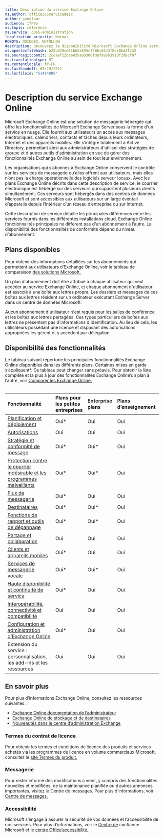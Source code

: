 ```yaml
---
title: Description du service Exchange Online
ms.author: office365servicedesc
author: pamelaar
audience: ITPro
ms.topic: reference
ms.service: o365-administration
localization_priority: Normal
ROBOTS: NOINDEX, NOFOLLOW
description: Découvrez la disponibilité Microsoft Exchange Online service et des fonctionnalités dans Microsoft 365 et Office 365 plan.
ms.openlocfilehash: b24bd70ce81b68a895cf70bc04d3f8dc0bd3f332
ms.sourcegitcommit: 2cdaef22baa43ba09300fdafa99b3918f2d8cf8f
ms.translationtype: MT
ms.contentlocale: fr-FR
ms.lasthandoff: 03/29/2021
ms.locfileid: "51414880"
---
```

# <a name="exchange-online-service-description"></a>Description du service Exchange Online

Microsoft Exchange Online est une solution de messagerie hébergée qui offre les fonctionnalités de Microsoft Exchange Server sous la forme d'un service en nuage. Elle fournit aux utilisateurs un accès aux messages électroniques, calendriers, contacts et tâches depuis leurs ordinateurs, Internet et des appareils mobiles. Elle s'intègre totalement à Active Directory, permettant ainsi aux administrateurs d'utiliser des stratégies de groupe et d'autres outils d'administration en vue de gérer des fonctionnalités Exchange Online au sein de tout leur environnement.
  
Les organisations qui s’abonnez à Exchange Online conservent le contrôle sur les services de messagerie qu’elles offrent aux utilisateurs, mais elles n’ont pas la charge opérationnelle des logiciels serveur locaux. Avec les plans Exchange Online décrits dans cette description de service, le courrier électronique est hébergé sur des serveurs qui supportent plusieurs clients simultanément. Ces serveurs sont hébergés dans des centres de données Microsoft et sont accessibles aux utilisateurs sur un large éventail d’appareils depuis l’intérieur d’un réseau d’entreprise ou sur Internet.

Cette description de service détaille les principales différences entre les services fournis dans les différentes installations cloud. Exchange Online fonctionnalités principales ne diffèrent pas d’un abonnement à l’autre. La disponibilité des fonctionnalités de conformité dépend du niveau d’abonnement.
  
## <a name="available-plans"></a>Plans disponibles

Pour obtenir des informations détaillées sur les abonnements qui permettent aux utilisateurs d’Exchange Online, voir le tableau de comparaison [des solutions Microsoft.](https://go.microsoft.com/fwlink/?linkid=2139145)

Un plan d'abonnement doit être attribué à chaque utilisateur qui veut accéder au service Exchange Online, et chaque abonnement d'utilisateur est associé à une boîte aux lettres propre. Les dossiers et messages de ces boîtes aux lettres résident sur un ordinateur exécutant Exchange Server dans un centre de données Microsoft.
  
Aucun abonnement d'utilisateur n'est requis pour les salles de conférence et les boîtes aux lettres partagées. Ces types particuliers de boîtes aux lettres ne présentent pas d'informations d'identification. Au lieu de cela, les utilisateurs possédant une licence et disposant des autorisations appropriées les gèrent et y accèdent par délégation.

## <a name="feature-availability"></a>Disponibilité des fonctionnalités

Le tableau suivant répertorie les principales fonctionnalités Exchange Online disponibles dans les différents plans. Certaines mises en garde s’appliquent*. Ce tableau peut changer sans préavis. Pour obtenir la liste complète et la plus à jour des fonctionnalités Exchange Online’un plan à l’autre, voir [Comparer les Exchange Online.](https://www.microsoft.com/microsoft-365/exchange/compare-microsoft-exchange-online-plans)<br><br>
  
| Fonctionnalité | Plans pour les petites entreprises | Enterprise plans | Plans d’enseignement | GCC | GCC-High | DOD | 
|:-----|:-----|:-----|:-----|:-----|:-----|:-----|
|[Planification et déploiement](planning-and-deployment.md)|Oui*|Oui|Oui|Oui|Oui|Oui|
|[Autorisations](permissions.md)|Oui|Oui|Oui|Oui|Oui|Oui|
|[Stratégie et conformité de message](message-policy-and-compliance.md)|Oui*|Oui*|Oui|Oui|Oui|Oui|
|[Protection contre le courrier indésirable et les programmes malveillants](anti-spam-and-anti-malware-protection.md)|Oui*|Oui*|Oui|Oui|Oui|Oui|
|[Flux de messagerie](mail-flow.md)|Oui*|Oui|Oui|Oui|Oui|Oui|
|[Destinataires](recipients.md)|Oui*|Oui*|Oui|Oui|Oui*|Oui*|
|[Fonctions de rapport et outils de dépannage](reporting-features-and-troubleshooting-tools.md)|Oui*|Oui*|Oui|Oui|Oui*|Oui*|
|[Partage et collaboration](sharing-and-collaboration.md)|Oui|Oui|Oui|Oui|Oui|Oui|
|[Clients et appareils mobiles](clients-and-mobile-devices.md)|Oui*|Oui|Oui|Oui*|Oui*|Oui*|
|[Services de messagerie vocale](voice-message-services.md)|Oui*|Oui*|Oui|Non*|Non*|Non*|
|[Haute disponibilité et continuité de service](high-availability-and-business-continuity.md)|Oui*|Oui|Oui|Oui|Oui|Oui|
|[Interopérabilité, connectivité et compatibilité](interoperability-connectivity-and-compatibility.md)|Oui|Oui|Oui|Oui|Oui|Oui|
|[Configuration et administration d’Exchange Online](exchange-online-setup-and-administration.md)|Oui*|Oui|Oui|Oui|Oui|Oui*|
|Extension du service : personnalisation, les add-ins et les ressources|Oui|Oui|Oui|Oui|Oui|Oui|

## <a name="learn-more"></a>En savoir plus

Pour plus d’informations Exchange Online, consultez les ressources suivantes :

- [Exchange Online documentation de l’administrateur](/exchange/exchange-online)
- [Exchange Online de stockage et de destinataires](exchange-online-limits.md)
- [Nouveautés dans le centre d’administration Exchange](/exchange/whats-new)

### <a name="licensing-terms"></a>Termes du contrat de licence

Pour obtenir les termes et conditions de licence des produits et services achetés via les programmes de licence en volume commerciaux Microsoft, consultez le [site Termes du produit.](https://www.microsoft.com/licensing/terms/) 

### <a name="messaging"></a>Messagerie

Pour rester informé des modifications à venir, y compris des fonctionnalités nouvelles et modifiées, de la maintenance planifiée ou d’autres annonces importantes, visitez le Centre de messages. Pour plus d’informations, voir [Centre de messages.](/microsoft-365/admin/manage/message-center)

### <a name="accessibility"></a>Accessibilité

Microsoft s’engage à assurer la sécurité de vos données et l’accessibilité de nos services. Pour plus d’informations, voir le [Centre de](https://www.microsoft.com/trust-center) confiance Microsoft et le [centre Office’accessibilité.](https://support.office.com/article/ecab0fcf-d143-4fe8-a2ff-6cd596bddc6d)
